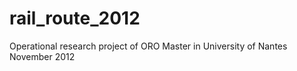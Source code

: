 rail_route_2012
===============

Operational research project of ORO Master in University of Nantes November 2012